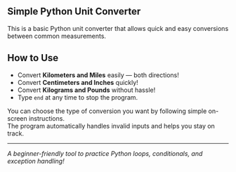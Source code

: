 ##  Simple Python Unit Converter

This is a basic Python unit converter that allows quick and easy conversions between common measurements.

##  How to Use

-  Convert **Kilometers and Miles** easily — both directions!
-  Convert **Centimeters and Inches** quickly!
-  Convert **Kilograms and Pounds** without hassle!
-  Type `end` at any time to stop the program.

You can choose the type of conversion you want by following simple on-screen instructions.  
The program automatically handles invalid inputs and helps you stay on track.

---

 *A beginner-friendly tool to practice Python loops, conditionals, and exception handling!*
